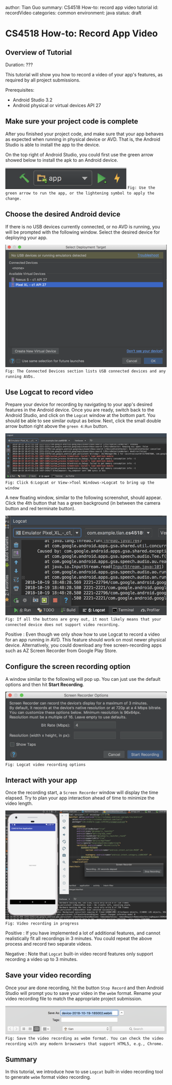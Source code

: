author: Tian Guo 
summary: CS4518 How-to: record app video tutorial
id: recordVideo
categories: common
environment: java
status: draft 

# CS4518 How-to: Record App Video 
## Overview of Tutorial
Duration: ???

This tutorial will show you how to record a video of your app's features, as required by all project submissions. 

Prerequisites:

* Android Studio 3.2
* Android physical or virtual devices API 27 


## Make sure your project code is complete 

After you finished your project code, and make sure that your app behaves as expected when running in physical device or AVD. That is, the Android Studio is able to install the app to the device. 

On the top right of Android Studio, you could first use the green arrow showed below to install the apk to an Android device. 

![Run your app](imgs/app_run.png)
`Fig: Use the green arrow to run the app, or the lightening symbol to apply the change. `


## Choose the desired Android device 

If there is no USB devices currently connected, or no AVD is running, you will be prompted with the following window. Select the desired device for deploying your app. 


![Choose Android devices for deployment](imgs/chooseDevices.png)
`Fig: The Connected Devices section lists USB connected devices and any running AVDs.`



## Use Logcat to record video 

Prepare your device for recording by navigating to your app's desired features in the Android device. Once you are ready, switch back to the Android Studio, and click on the `Logcat` window at the bottom part. You should be able to see similar output as below. Next, click the small double arrow button right above the `green 4:Run` button. 

![Logcat Window](imgs/logcatWindow.png)
`Fig: Click 6:Logcat or View->Tool Windows->Logcat to bring up the window`


A new floating window, similar to the following screenshot, should appear. Click the 4th button that has a green background (in between the camera button and red terminate button). 


![Logcat video recording button](imgs/logcatRecord.png)
`Fig: If all the buttons are grey out, it most likely means that your connected device does not support video recording.`


Positive 
: Even though we only show how to use Logcat to record a video for an app running in AVD. This feature should work on most newer physical device. Alternatively, you could download any free screen-recording apps such as AZ Screen Recorder from Google Play Store. 


## Configure the screen recording option

A window similar to the following will pop up. You can just use the default options and then hit **Start Recording**. 

![Logcat Record](imgs/logcatRecordOpt.png)
`Fig: Logcat video recording options`

## Interact with your app 

Once the recording start, a `Screen Recorder` window will display the time elapsed. Try to plan your app interaction ahead of time to minimize the video length. 


![Video Recording](imgs/videoRecord.png)
`Fig: Video recording in progress` 

Positive
: If you have implemented a lot of additional features, and cannot realistically fit all recordings in 3 minutes. You could repeat the above process and record two separate videos. 

Negative
: Note that `Logcat` built-in video record features only support recording a video up to 3 minutes. 


## Save your video recording 

Once your are done recording, hit the button `Stop Record` and then Android Studio will prompt you to save your video in the `webm` format. 
Rename your video recording file to match the appropriate project submission. 

![Save the Video](imgs/saveAsWebm.png)
`Fig: Save the video recording as webm format. You can check the video recording with any modern browswers that support HTML5, e.g., Chrome.`



## Summary 

In this tutorial, we introduce how to use `Logcat` built-in video recording tool to generate `webm` format video recording. 




